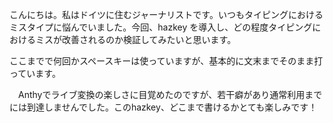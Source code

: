 こんにちは。私はドイツに住むジャーナリストです。いつもタイピングにおけるミスタイプに悩んでいました。今回、hazkey を導入し、どの程度タイピングにおけるミスが改善されるのか検証してみたいと思います。

ここまでで何回かスペースキーは使っていますが、基本的に文末までそのまま打っています。

　Anthyでライブ変換の楽しさに目覚めたのですが、若干癖があり通常利用までには到達しませんでした。このhazkey、どこまで書けるかとても楽しみです！